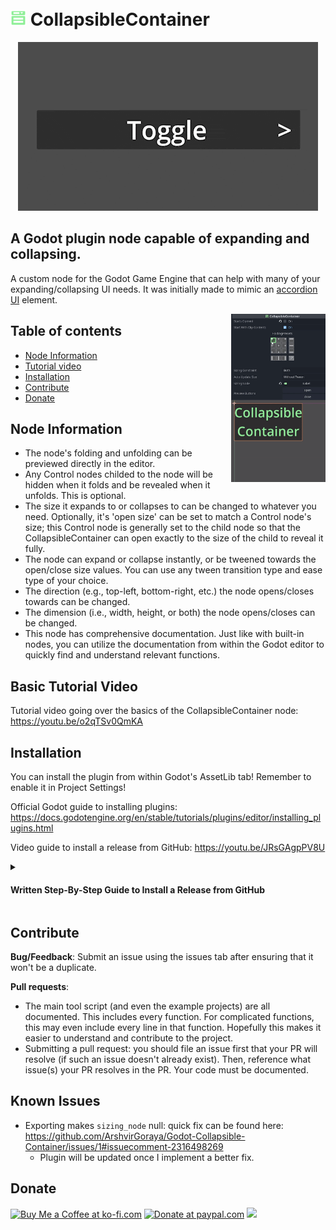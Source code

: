 # <img src="./addons/collapsible_container/collapsible_elements/collapsible_container.svg" alt="drawing" width="25" style="padding-top: 20px;"/> CollapsibleContainer

<p align="center">
  <img src="https://github.com/ArshvirGoraya/Godot-Collapsible-Container/blob/4c06a8b8fbfd5e76a3a326910aea83fd19c517b0/.github/images/CollapsibleContainer_OpeningClosing.gif" alt="OpeningClosing in Game gif" />
</p>

## A Godot plugin node capable of expanding and collapsing.

A custom node for the Godot Game Engine that can help with many of your expanding/collapsing UI needs. It was initially made to mimic an [accordion UI](https://en.wikipedia.org/wiki/Accordion_(GUI)) element.

  <img align="right" width="30%" src="https://github.com/ArshvirGoraya/Godot-Collapsible-Container/blob/1b77718fdc44a5c53ea29ba6f3ffc579769afb19/.github/images/1.0.0%20showcase.gif" alt="OpeningClosing in Editor gif" />
  
  ## Table of contents
* [Node Information](#node-information)
* [Tutorial video](#basic-tutorial-video)
* [Installation](#installation)
* [Contribute](#contribute)
* [Donate](#donate)
<!-- * [Known Issues](#known-issues) -->

## Node Information
* The node's folding and unfolding can be previewed directly in the editor.
* Any Control nodes childed to the node will be hidden when it folds and be revealed when it unfolds. This is optional.
* The size it expands to or collapses to can be changed to whatever you need. Optionally, it's 'open size' can be set to match a Control node's size; this Control node is generally set to the child node so that the CollapsibleContainer can open exactly to the size of the child to reveal it fully.
* The node can expand or collapse instantly, or be tweened towards the open/close size values. You can use any tween transition type and ease type of your choice.
* The direction (e.g., top-left, bottom-right, etc.) the node opens/closes towards can be changed.
* The dimension (i.e., width, height, or both) the node opens/closes can be changed.
* This node has comprehensive documentation. Just like with built-in nodes, you can utilize the documentation from within the Godot editor to quickly find and understand relevant functions.

## Basic Tutorial Video

Tutorial video going over the basics of the CollapsibleContainer node: https://youtu.be/o2qTSv0QmKA
## Installation

You can install the plugin from within Godot's AssetLib tab! Remember to enable it in Project Settings!

Official Godot guide to installing plugins: https://docs.godotengine.org/en/stable/tutorials/plugins/editor/installing_plugins.html

Video guide to install a release from GitHub: https://youtu.be/JRsGAgpPV8U
 
<details close>
  <summary><h4>Written Step-By-Step Guide to Install a Release from GitHub</h4></summary>
  
  1. In the [releases section](https://github.com/ArshvirGoraya/Godot-Collapsible-Container/releases), find the release which corresponds with your Godot version. If a Godot version is not listed, this plugin likely does not work in that Godot version.
  2. Download the .zip file from the release which corresponds with your Godot version.
  3. Open your Godot project.
  4. Create an "addons" folder if it does not already exist in your project's "res://" folder.
  5. Unzip downloaded zip file into that addons folder.
  6. Enable the plugin: Projects -> Project Settings -> Plugins -> Click enable on the CollapsibleContainer plugin.
  7. Done! You can now add the CollapsibleContainer node into your scene tree.
</details>

## Contribute
**Bug/Feedback**: Submit an issue using the issues tab after ensuring that it won't be a duplicate.

**Pull requests**: 
* The main tool script (and even the example projects) are all documented. This includes every function. For complicated functions, this may even include every line in that function. Hopefully this makes it easier to understand and contribute to the project.
* Submitting a pull request: you should file an issue first that your PR will resolve (if such an issue doesn't already exist). Then, reference what issue(s) your PR resolves in the PR. Your code must be documented.

  
## Known Issues

* Exporting makes `sizing_node` null: quick fix can be found here: https://github.com/ArshvirGoraya/Godot-Collapsible-Container/issues/1#issuecomment-2316498269
  * Plugin will be updated once I implement a better fix. 

## Donate
<a align="left" href='https://ko-fi.com/Z8Z6NP272' target='_blank'><img height='36' src='https://storage.ko-fi.com/cdn/kofi2.png?v=3' alt='Buy Me a Coffee at ko-fi.com' /></a>
<a href='https://www.paypal.com/donate/?hosted_button_id=6898PNAVV5QRC' target='_blank'><img width='108' src='https://github.com/user-attachments/assets/0b96763f-b586-4abb-9d42-216aab7ccb20' alt='Donate at paypal.com' /></a>
<a href='https://github.com/sponsors/ArshvirGoraya' target='_blank'><img height='30' src='https://github.com/user-attachments/assets/0e5debd6-531b-463a-a67a-e55e85102ddc'/></a>
